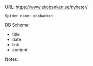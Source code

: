 URL: https://www.ekobanken.se/nyheter/

    Spider name: ekobanken

DB Schema:
- title
- date
- link
- content

Notes: